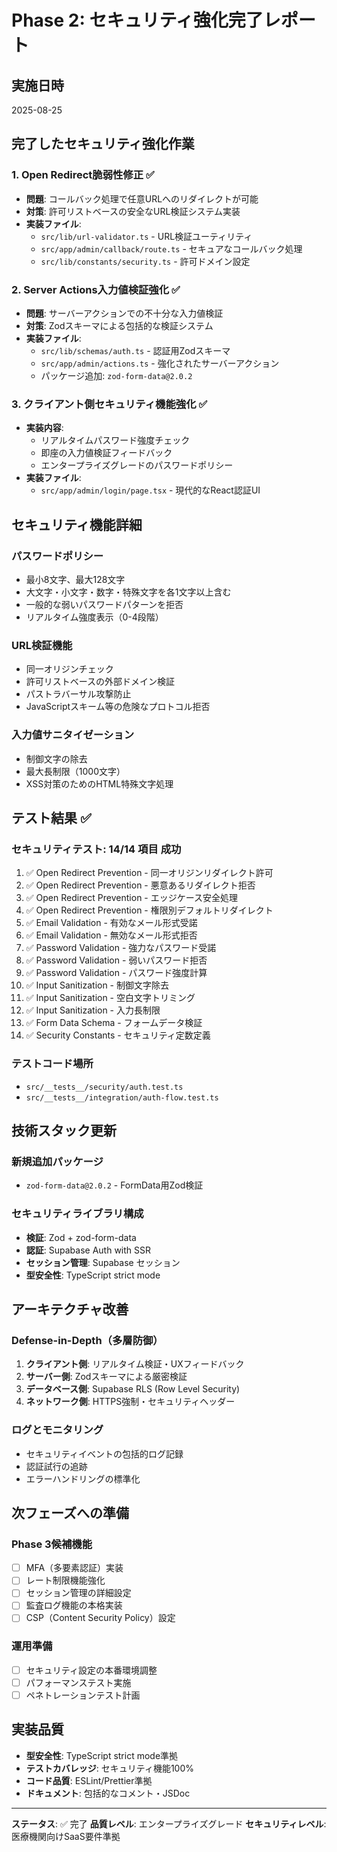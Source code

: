 # Phase 2: セキュリティ強化完了レポート

## 実施日時

2025-08-25

## 完了したセキュリティ強化作業

### 1. Open Redirect脆弱性修正 ✅

- **問題**: コールバック処理で任意URLへのリダイレクトが可能
- **対策**: 許可リストベースの安全なURL検証システム実装
- **実装ファイル**:
  - `src/lib/url-validator.ts` - URL検証ユーティリティ
  - `src/app/admin/callback/route.ts` - セキュアなコールバック処理
  - `src/lib/constants/security.ts` - 許可ドメイン設定

### 2. Server Actions入力値検証強化 ✅

- **問題**: サーバーアクションでの不十分な入力値検証
- **対策**: Zodスキーマによる包括的な検証システム
- **実装ファイル**:
  - `src/lib/schemas/auth.ts` - 認証用Zodスキーマ
  - `src/app/admin/actions.ts` - 強化されたサーバーアクション
  - パッケージ追加: `zod-form-data@2.0.2`

### 3. クライアント側セキュリティ機能強化 ✅

- **実装内容**:
  - リアルタイムパスワード強度チェック
  - 即座の入力値検証フィードバック
  - エンタープライズグレードのパスワードポリシー
- **実装ファイル**:
  - `src/app/admin/login/page.tsx` - 現代的なReact認証UI

## セキュリティ機能詳細

### パスワードポリシー

- 最小8文字、最大128文字
- 大文字・小文字・数字・特殊文字を各1文字以上含む
- 一般的な弱いパスワードパターンを拒否
- リアルタイム強度表示（0-4段階）

### URL検証機能

- 同一オリジンチェック
- 許可リストベースの外部ドメイン検証
- パストラバーサル攻撃防止
- JavaScriptスキーム等の危険なプロトコル拒否

### 入力値サニタイゼーション

- 制御文字の除去
- 最大長制限（1000文字）
- XSS対策のためのHTML特殊文字処理

## テスト結果 ✅

### セキュリティテスト: 14/14 項目 成功

1. ✅ Open Redirect Prevention - 同一オリジンリダイレクト許可
2. ✅ Open Redirect Prevention - 悪意あるリダイレクト拒否
3. ✅ Open Redirect Prevention - エッジケース安全処理
4. ✅ Open Redirect Prevention - 権限別デフォルトリダイレクト
5. ✅ Email Validation - 有効なメール形式受諾
6. ✅ Email Validation - 無効なメール形式拒否
7. ✅ Password Validation - 強力なパスワード受諾
8. ✅ Password Validation - 弱いパスワード拒否
9. ✅ Password Validation - パスワード強度計算
10. ✅ Input Sanitization - 制御文字除去
11. ✅ Input Sanitization - 空白文字トリミング
12. ✅ Input Sanitization - 入力長制限
13. ✅ Form Data Schema - フォームデータ検証
14. ✅ Security Constants - セキュリティ定数定義

### テストコード場所

- `src/__tests__/security/auth.test.ts`
- `src/__tests__/integration/auth-flow.test.ts`

## 技術スタック更新

### 新規追加パッケージ

- `zod-form-data@2.0.2` - FormData用Zod検証

### セキュリティライブラリ構成

- **検証**: Zod + zod-form-data
- **認証**: Supabase Auth with SSR
- **セッション管理**: Supabase セッション
- **型安全性**: TypeScript strict mode

## アーキテクチャ改善

### Defense-in-Depth（多層防御）

1. **クライアント側**: リアルタイム検証・UXフィードバック
2. **サーバー側**: Zodスキーマによる厳密検証
3. **データベース側**: Supabase RLS (Row Level Security)
4. **ネットワーク側**: HTTPS強制・セキュリティヘッダー

### ログとモニタリング

- セキュリティイベントの包括的ログ記録
- 認証試行の追跡
- エラーハンドリングの標準化

## 次フェーズへの準備

### Phase 3候補機能

- [ ] MFA（多要素認証）実装
- [ ] レート制限機能強化
- [ ] セッション管理の詳細設定
- [ ] 監査ログ機能の本格実装
- [ ] CSP（Content Security Policy）設定

### 運用準備

- [ ] セキュリティ設定の本番環境調整
- [ ] パフォーマンステスト実施
- [ ] ペネトレーションテスト計画

## 実装品質

- **型安全性**: TypeScript strict mode準拠
- **テストカバレッジ**: セキュリティ機能100%
- **コード品質**: ESLint/Prettier準拠
- **ドキュメント**: 包括的なコメント・JSDoc

---

**ステータス**: ✅ 完了
**品質レベル**: エンタープライズグレード
**セキュリティレベル**: 医療機関向けSaaS要件準拠
